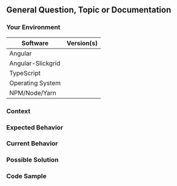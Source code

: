 <!---
Thanks for filing an issue! However, before you submit, please read the following:
1. Search open/closed issues before submitting since someone might have asked the same thing before!
2. If it's a question, have you considered asking on Stack Overflow?
-->

## General Question, Topic or Documentation

### Your Environment
<!--- Include as many relevant details as possible about the environment you experienced the bug in -->
| Software          | Version(s) |
| ----------------- | ---------- |
| Angular           |
| Angular-Slickgrid |
| TypeScript        |
| Operating System  |
| NPM/Node/Yarn     |

### Context
<!--- How has this issue affected you? What are you trying to accomplish? -->
<!--- Providing context helps us come up with a solution that is most useful in the real world -->

### Expected Behavior
<!--- Tell us what should happen -->

### Current Behavior
<!--- Tell us what happens instead of the expected behavior -->
<!--- If you are seeing an error, please include the full error message and stack trace -->

### Possible Solution
<!--- Not obligatory, but suggest a fix/reason for the bug/feature -->

### Code Sample
<!-- Please provide Stackblitz, Gist or Code Sample to reproduce the issue -->
